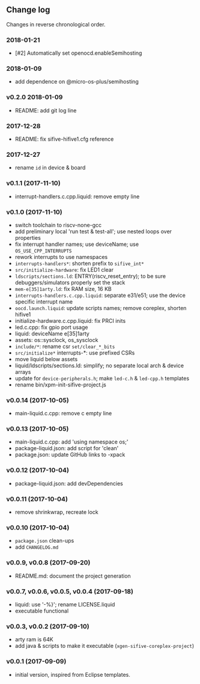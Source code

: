 ## Change log

Changes in reverse chronological order.

### 2018-01-21 

* [#2] Automatically set openocd.enableSemihosting

### 2018-01-09

* add dependence on @micro-os-plus/semihosting

### v0.2.0 2018-01-09 

* README: add git log line

### 2017-12-28 

* README: fix sifive-hifive1.cfg reference

### 2017-12-27

* rename `id` in device & board

### v0.1.1 (2017-11-10)

* interrupt-handlers.c.cpp.liquid: remove empty line

### v0.1.0 (2017-11-10)

* switch toolchain to riscv-none-gcc
* add preliminary local 'run test & test-all'; use nested loops over properties
* fix interrupt handler names; use deviceName; use `OS_USE_CPP_INTERRUPTS`
* rework interrupts to use namespaces
* `interrupts-handlers*`: shorten prefix to `sifive_int*`
* `src/initialize-hardware`: fix LED1 clear
* `ldscripts/sections.ld`: ENTRY(riscv_reset_entry); to be sure debuggers/simulators properly set the stack
* `mem-e[35]1arty.ld`: fix RAM size, 16 KB
* `interrupts-handlers.c.cpp.liquid`: separate e31/e51; use the device specific interrupt name
* `oocd.launch.liquid`: update scripts names; remove coreplex, shorten hifive1
* initialize-hardware.c.cpp.liquid: fix PRCI inits
* led.c.cpp: fix gpio port usage
* liquid: deviceName e[35]1arty
* assets: os::sysclock, os_sysclock
* `include/*`: rename csr `set/clear_*_bits`
* `src/initialize*` interrupts-*: use prefixed CSRs
* move liquid below assets
* liquid/ldscripts/sections.ld: simplify; no separate local arch & device arrays
* update for `device-peripherals.h`; make `led-c.h` & `led-cpp.h` templates
* rename bin/xpm-init-sifive-project.js

### v0.0.14 (2017-10-05)

* main-liquid.c.cpp: remove c empty line

### v0.0.13 (2017-10-05)

* main-liquid.c.cpp: add 'using namespace os;'
* package-liquid.json: add script for 'clean'
* package.json: update GitHub links to -xpack

### v0.0.12 (2017-10-04)

* package-liquid.json: add devDependencies

### v0.0.11 (2017-10-04)

* remove shrinkwrap, recreate lock

### v0.0.10 (2017-10-04)

* `package.json` clean-ups
* add `CHANGELOG.md`

### v0.0.9, v0.0.8 (2017-09-20)

* README.md: document the project generation

### v0.0.7, v0.0.6, v0.0.5, v0.0.4 (2017-09-18)

* liquid: use '-%}'; rename LICENSE.liquid
* executable functional

### v0.0.3, v0.0.2 (2017-09-10)

* arty ram is 64K
* add java & scripts to make it executable (`xgen-sifive-coreplex-project`)

### v0.0.1 (2017-09-09)

* initial version, inspired from Eclipse templates.


